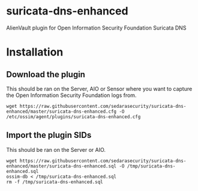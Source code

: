 suricata-dns-enhanced
=================

AlienVault plugin for Open Information Security Foundation Suricata DNS

# Installation
## Download the plugin
This should be ran on the Server, AIO or Sensor where you want to capture the Open Information Security Foundation logs from.

```
wget https://raw.githubusercontent.com/sedarasecurity/suricata-dns-enhanced/master/suricata-dns-enhanced.cfg -O /etc/ossim/agent/plugins/suricata-dns-enhanced.cfg
```

## Import the plugin SIDs
This should be ran on the Server or AIO.

```
wget https://raw.githubusercontent.com/sedarasecurity/suricata-dns-enhanced/master/suricata-dns-enhanced.sql -O /tmp/suricata-dns-enhanced.sql
ossim-db < /tmp/suricata-dns-enhanced.sql
rm -f /tmp/suricata-dns-enhanced.sql
```


